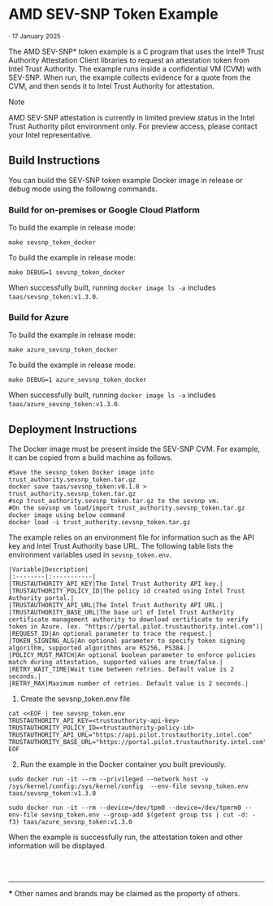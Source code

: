 # AMD SEV-SNP Token Example

<p style="font-size: 0.875em;">· 17 January 2025 ·</p>

The AMD SEV-SNP\* token example is a C program that uses the Intel® Trust Authority Attestation Client libraries to request an attestation token from Intel Trust Authority. The example runs inside a confidential VM (CVM) with SEV-SNP. When run, the example collects evidence for a quote from the CVM, and then sends it to Intel Trust Authority for attestation.  

> [!NOTE]
> AMD SEV-SNP attestation is currently in limited preview status in the Intel Trust Authority pilot environment only. For preview access, please contact your Intel representative.

## Build Instructions

You can build the SEV-SNP token example Docker image in release or debug mode using the following commands.

### Build for on-premises or Google Cloud Platform

To build the example in release mode:
```shell
make sevsnp_token_docker
```
To build the example in release mode:
```shell
make DEBUG=1 sevsnp_token_docker
```
When successfully built, running `docker image ls -a` includes `taas/sevsnp_token:v1.3.0`.

### Build for Azure 

To build the example in release mode:
```shell
make azure_sevsnp_token_docker
```
To build the example in release mode:
```shell
make DEBUG=1 azure_sevsnp_token_docker
```
When successfully built, running `docker image ls -a` includes `taas/azure_sevsnp_token:v1.3.0`.

## Deployment Instructions

The Docker image must be present inside the SEV-SNP CVM.  For example, it can be copied from a build machine as follows.

```shell
#Save the sevsnp_token Docker image into trust_authority.sevsnp_token.tar.gz
docker save taas/sevsnp_token:v0.1.0 > trust_authority.sevsnp_token.tar.gz
#scp trust_authority.sevsnp_token.tar.gz to the sevsnp vm.
#On the sevsnp vm load/import trust_authority.sevsnp_token.tar.gz docker image using below command
docker load -i trust_authority.sevsnp_token.tar.gz
``` 


The example relies on an environment file for information such as the API key and Intel Trust Authority base URL. The following table lists the environment variables used in `sevsnp_token.env`.

    |Variable|Description|
    |:--------|:-----------|
    |TRUSTAUTHORITY_API_KEY|The Intel Trust Authority API key.|
    |TRUSTAUTHORITY_POLICY_ID|The policy id created using Intel Trust Authority portal.|
    |TRUSTAUTHORITY_API_URL|The Intel Trust Authority API URL.| 
    |TRUSTAUTHORITY_BASE_URL|The base url of Intel Trust Authority certificate management authority to download certificate to verify token in Azure. (ex. "https://portal.pilot.trustauthority.intel.com")|
    |REQUEST_ID|An optional parameter to trace the request.|
    |TOKEN_SIGNING_ALG|An optional parameter to specify token signing algorithm, supported algorithms are RS256, PS384.|
    |POLICY_MUST_MATCH|An optional boolean parameter to enforce policies match during attestation, supported values are true/false.|
    |RETRY_WAIT_TIME|Wait time between retries. Default value is 2 seconds.|
    |RETRY_MAX|Maximum number of retries. Default value is 2 seconds.|
    
1. Create the sevsnp_token.env file


  ```shell
  cat <<EOF | tee sevsnp_token.env
  TRUSTAUTHORITY_API_KEY=<trustauthority-api-key>
  TRUSTAUTHORITY_POLICY_ID=<trustauthority-policy-id>
  TRUSTAUTHORITY_API_URL="https://api.pilot.trustauthority.intel.com"
  TRUSTAUTHORITY_BASE_URL="https://portal.pilot.trustauthority.intel.com"
  EOF
  ```

2. Run the example in the Docker container you built previously.

  ```shell
  sudo docker run -it --rm --privileged --network host -v /sys/kernel/config:/sys/kernel/config  --env-file sevsnp_token.env taas/sevsnp_token:v1.3.0
  ```

  ```shell
  sudo docker run -it --rm --device=/dev/tpm0 --device=/dev/tpmrm0 --env-file sevsnp_token.env --group-add $(getent group tss | cut -d: -f3) taas/azure_sevsnp_token:v1.3.0
  ```

When the example is successfully run, the attestation token and other information will be displayed.


<br><br>

---
**\*** Other names and brands may be claimed as the property of others.